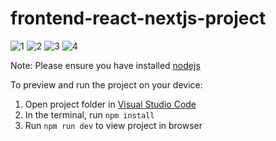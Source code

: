 # frontend-react-nextjs-project
![1](https://github.com/abhishekjaiswal1206/Live-Courses-page/assets/71205176/3e17464e-78e9-44bb-a330-0e7c7b6334cd)
![2](https://github.com/abhishekjaiswal1206/Live-Courses-page/assets/71205176/6a90e41d-526c-4b67-b965-d11872740f78)
![3](https://github.com/abhishekjaiswal1206/Live-Courses-page/assets/71205176/a0816c4f-326d-465e-802b-380143330a60)
![4](https://github.com/abhishekjaiswal1206/Live-Courses-page/assets/71205176/7c1dd4fe-8706-497a-bfe1-0562b5a8c3e4)

  Note: Please ensure you have installed <a href="https://nodejs.org/en/download/">nodejs</a>

  To preview and run the project on your device:
  1) Open project folder in <a href="https://code.visualstudio.com/download">Visual Studio Code</a>
  2) In the terminal, run `npm install`
  3) Run `npm run dev` to view project in browser
  
